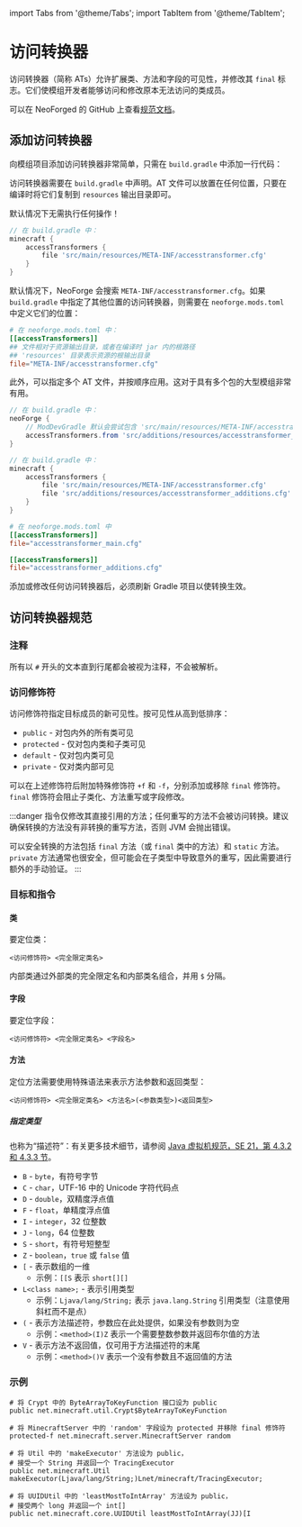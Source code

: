 import Tabs from '@theme/Tabs';
import TabItem from '@theme/TabItem';

# 访问转换器

访问转换器（简称 ATs）允许扩展类、方法和字段的可见性，并修改其 `final` 标志。它们使模组开发者能够访问和修改原本无法访问的类成员。

可以在 NeoForged 的 GitHub 上查看[规范文档][specs]。

## 添加访问转换器

向模组项目添加访问转换器非常简单，只需在 `build.gradle` 中添加一行代码：

访问转换器需要在 `build.gradle` 中声明。AT 文件可以放置在任何位置，只要在编译时将它们复制到 `resources` 输出目录即可。

<Tabs defaultValue="mdg">
<TabItem value="mdg" label="ModDevGradle">

默认情况下无需执行任何操作！

</TabItem>
<TabItem value="ng" label="NeoGradle">

```gradle
// 在 build.gradle 中：
minecraft {
    accessTransformers {
        file 'src/main/resources/META-INF/accesstransformer.cfg'
    }
}
```

</TabItem>
</Tabs>

默认情况下，NeoForge 会搜索 `META-INF/accesstransformer.cfg`。如果 `build.gradle` 中指定了其他位置的访问转换器，则需要在 `neoforge.mods.toml` 中定义它们的位置：

```toml
# 在 neoforge.mods.toml 中：
[[accessTransformers]]
## 文件相对于资源输出目录，或者在编译时 jar 内的根路径
## 'resources' 目录表示资源的根输出目录
file="META-INF/accesstransformer.cfg"
```

此外，可以指定多个 AT 文件，并按顺序应用。这对于具有多个包的大型模组非常有用。

<Tabs defaultValue="mdg">
<TabItem value="mdg" label="ModDevGradle">

```gradle
// 在 build.gradle 中：
neoForge {
    // ModDevGradle 默认会尝试包含 'src/main/resources/META-INF/accesstransformer.cfg'
    accessTransformers.from 'src/additions/resources/accesstransformer_additions.cfg'
}
```

</TabItem>
<TabItem value="ng" label="NeoGradle">

```gradle
// 在 build.gradle 中：
minecraft {
    accessTransformers {
        file 'src/main/resources/META-INF/accesstransformer.cfg'
        file 'src/additions/resources/accesstransformer_additions.cfg'
    }
}
```

</TabItem>
</Tabs>

```toml
# 在 neoforge.mods.toml 中
[[accessTransformers]]
file="accesstransformer_main.cfg"

[[accessTransformers]]
file="accesstransformer_additions.cfg"
```

添加或修改任何访问转换器后，必须刷新 Gradle 项目以使转换生效。

## 访问转换器规范

### 注释

所有以 `#` 开头的文本直到行尾都会被视为注释，不会被解析。

### 访问修饰符

访问修饰符指定目标成员的新可见性。按可见性从高到低排序：

- `public` - 对包内外的所有类可见
- `protected` - 仅对包内类和子类可见
- `default` - 仅对包内类可见
- `private` - 仅对类内部可见

可以在上述修饰符后附加特殊修饰符 `+f` 和 `-f`，分别添加或移除 `final` 修饰符。`final` 修饰符会阻止子类化、方法重写或字段修改。

:::danger
指令仅修改其直接引用的方法；任何重写的方法不会被访问转换。建议确保转换的方法没有非转换的重写方法，否则 JVM 会抛出错误。

可以安全转换的方法包括 `final` 方法（或 `final` 类中的方法）和 `static` 方法。`private` 方法通常也很安全，但可能会在子类型中导致意外的重写，因此需要进行额外的手动验证。
:::

### 目标和指令

#### 类

要定位类：

```
<访问修饰符> <完全限定类名>
```

内部类通过外部类的完全限定名和内部类名组合，并用 `$` 分隔。

#### 字段

要定位字段：

```
<访问修饰符> <完全限定类名> <字段名>
```

#### 方法

定位方法需要使用特殊语法来表示方法参数和返回类型：

```
<访问修饰符> <完全限定类名> <方法名>(<参数类型>)<返回类型>
```

##### 指定类型

也称为“描述符”：有关更多技术细节，请参阅 [Java 虚拟机规范，SE 21，第 4.3.2 和 4.3.3 节][jvmdescriptors]。

- `B` - `byte`，有符号字节
- `C` - `char`，UTF-16 中的 Unicode 字符代码点
- `D` - `double`，双精度浮点值
- `F` - `float`，单精度浮点值
- `I` - `integer`，32 位整数
- `J` - `long`，64 位整数
- `S` - `short`，有符号短整型
- `Z` - `boolean`，`true` 或 `false` 值
- `[` - 表示数组的一维
    - 示例：`[[S` 表示 `short[][]`
- `L<class name>;` - 表示引用类型
    - 示例：`Ljava/lang/String;` 表示 `java.lang.String` 引用类型（注意使用斜杠而不是点）
- `(` - 表示方法描述符，参数应在此处提供，如果没有参数则为空
    - 示例：`<method>(I)Z` 表示一个需要整数参数并返回布尔值的方法
- `V` - 表示方法不返回值，仅可用于方法描述符的末尾
    - 示例：`<method>()V` 表示一个没有参数且不返回值的方法

### 示例

```
# 将 Crypt 中的 ByteArrayToKeyFunction 接口设为 public
public net.minecraft.util.Crypt$ByteArrayToKeyFunction

# 将 MinecraftServer 中的 'random' 字段设为 protected 并移除 final 修饰符
protected-f net.minecraft.server.MinecraftServer random

# 将 Util 中的 'makeExecutor' 方法设为 public，
# 接受一个 String 并返回一个 TracingExecutor
public net.minecraft.Util makeExecutor(Ljava/lang/String;)Lnet/minecraft/TracingExecutor;

# 将 UUIDUtil 中的 'leastMostToIntArray' 方法设为 public，
# 接受两个 long 并返回一个 int[]
public net.minecraft.core.UUIDUtil leastMostToIntArray(JJ)[I
```

[specs]: https://github.com/NeoForged/AccessTransformers/blob/main/FMLAT.md
[jvmdescriptors]: https://docs.oracle.com/javase/specs/jvms/se21/html/jvms-4.html#jvms-4.3.2
